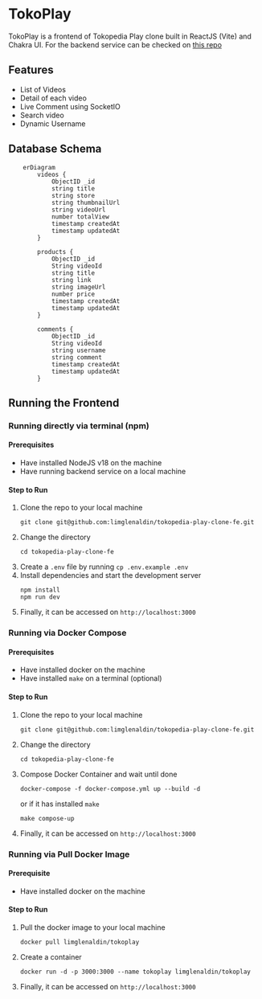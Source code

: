 # TokoPlay

TokoPlay is a frontend of Tokopedia Play clone built in ReactJS (Vite) and Chakra UI. For the backend service can be checked on [this repo](https://github.com/limglenaldin/tokopedia-play-clone)

## Features
- List of Videos
- Detail of each video
- Live Comment using SocketIO
- Search video
- Dynamic Username

## Database Schema

```mermaid
    erDiagram
        videos {
            ObjectID _id
            string title
            string store
            string thumbnailUrl
            string videoUrl
            number totalView
            timestamp createdAt
            timestamp updatedAt
        }

        products {
            ObjectID _id
            String videoId
            string title
            string link
            string imageUrl
            number price
            timestamp createdAt
            timestamp updatedAt
        }

        comments {
            ObjectID _id
            String videoId
            string username
            string comment
            timestamp createdAt
            timestamp updatedAt
        }
```



## Running the Frontend

### Running directly via terminal (npm)

#### Prerequisites
- Have installed NodeJS v18 on the machine
- Have running backend service on a local machine

#### Step to Run
1. Clone the repo to your local machine
   ```
   git clone git@github.com:limglenaldin/tokopedia-play-clone-fe.git
   ```
2. Change the directory
   ```
   cd tokopedia-play-clone-fe
   ```
4. Create a `.env` file by running `cp .env.example .env`
5. Install dependencies and start the development server
   ```
   npm install
   npm run dev
   ```
6. Finally, it can be accessed on `http://localhost:3000`

### Running via Docker Compose

#### Prerequisites
- Have installed docker on the machine
- Have installed `make` on a terminal (optional)

#### Step to Run
1. Clone the repo to your local machine
   ```
   git clone git@github.com:limglenaldin/tokopedia-play-clone-fe.git
   ```
2. Change the directory
   ```
   cd tokopedia-play-clone-fe
   ```
3. Compose Docker Container and wait until done
   ```
   docker-compose -f docker-compose.yml up --build -d
   ```
   or if it has installed `make`
   ```
   make compose-up
   ```
4. Finally, it can be accessed on `http://localhost:3000`

### Running via Pull Docker Image

#### Prerequisite
- Have installed docker on the machine

#### Step to Run
1. Pull the docker image to your local machine
   ```
   docker pull limglenaldin/tokoplay
   ```
2. Create a container
   ```
   docker run -d -p 3000:3000 --name tokoplay limglenaldin/tokoplay
   ```
3. Finally, it can be accessed on `http://localhost:3000`